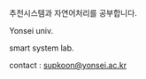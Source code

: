 추천시스템과 자연어처리를 공부합니다.

Yonsei univ.

smart system lab.

contact : supkoon@yonsei.ac.kr

<!---
supkoon/supkoon is a ✨ special ✨ repository because its `README.md` (this file) appears on your GitHub profile.
You can click the Preview link to take a look at your changes.
--->

